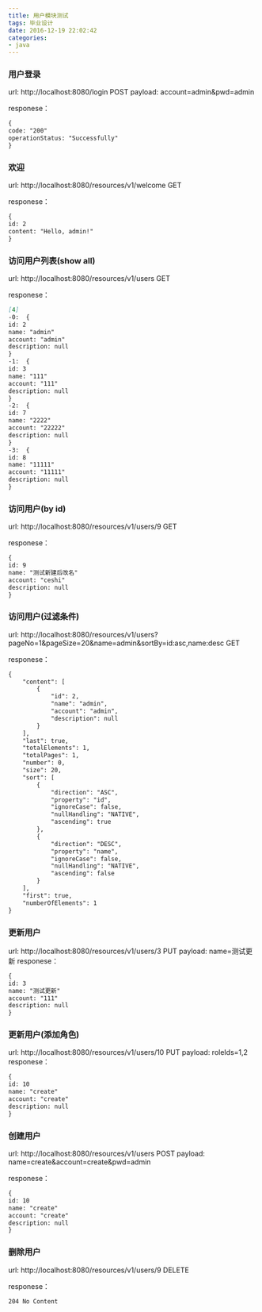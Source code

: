 ```yaml
---
title: 用户模块测试 
tags: 毕业设计
date: 2016-12-19 22:02:42
categories:
- java
---
```



### 用户登录
url: http://localhost:8080/login
POST
payload: account=admin&pwd=admin

responese：
```markdown
{
code: "200"
operationStatus: "Successfully"
}
```

### 欢迎
url: http://localhost:8080/resources/v1/welcome
GET

responese：
```markdown
{
id: 2
content: "Hello, admin!"
}
```

### 访问用户列表(show all)
url: http://localhost:8080/resources/v1/users
GET

responese：
```markdown
[4]
-0:  {
id: 2
name: "admin"
account: "admin"
description: null
}
-1:  {
id: 3
name: "111"
account: "111"
description: null
}
-2:  {
id: 7
name: "2222"
account: "22222"
description: null
}
-3:  {
id: 8
name: "11111"
account: "11111"
description: null
}
```

### 访问用户(by id)
url: http://localhost:8080/resources/v1/users/9
GET

responese：
```markdown
{
id: 9
name: "测试新建后改名"
account: "ceshi"
description: null
}
```

### 访问用户(过滤条件)
url: http://localhost:8080/resources/v1/users?pageNo=1&pageSize=20&name=admin&sortBy=id:asc,name:desc
GET

responese：
```markdown
{
    "content": [
        {
            "id": 2,
            "name": "admin",
            "account": "admin",
            "description": null
        }
    ],
    "last": true,
    "totalElements": 1,
    "totalPages": 1,
    "number": 0,
    "size": 20,
    "sort": [
        {
            "direction": "ASC",
            "property": "id",
            "ignoreCase": false,
            "nullHandling": "NATIVE",
            "ascending": true
        },
        {
            "direction": "DESC",
            "property": "name",
            "ignoreCase": false,
            "nullHandling": "NATIVE",
            "ascending": false
        }
    ],
    "first": true,
    "numberOfElements": 1
}
```



### 更新用户
url: http://localhost:8080/resources/v1/users/3
PUT
payload: name=测试更新
responese：
```markdown
{
id: 3
name: "测试更新"
account: "111"
description: null
}
```

### 更新用户(添加角色)
url: http://localhost:8080/resources/v1/users/10
PUT
payload: roleIds=1,2
responese：
```markdown
{
id: 10
name: "create"
account: "create"
description: null
}
```

### 创建用户
url: http://localhost:8080/resources/v1/users
POST
payload: name=create&account=create&pwd=admin

responese：
```markdown
{
id: 10
name: "create"
account: "create"
description: null
}
```

### 删除用户
url: http://localhost:8080/resources/v1/users/9
DELETE

responese：
```markdown
204 No Content
```




































